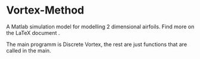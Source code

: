 # Vortex-Method
A Matlab simulation model for modelling 2 dimensional airfoils.
Find more on the LaTeX document .

The main programm is Discrete Vortex, the rest are just functions that are called in the main.
